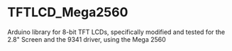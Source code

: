 # TFTLCD_Mega2560
Arduino library for 8-bit TFT LCDs, specifically modified and tested for the 2.8" Screen and the 9341 driver, using the Mega 2560
